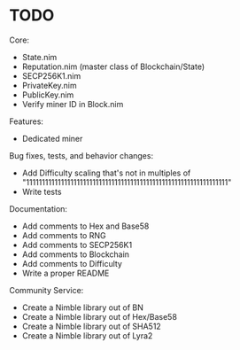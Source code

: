 # TODO

Core:
- State.nim
- Reputation.nim (master class of Blockchain/State)
- SECP256K1.nim
- PrivateKey.nim
- PublicKey.nim
- Verify miner ID in Block.nim

Features:
- Dedicated miner

Bug fixes, tests, and behavior changes:
- Add Difficulty scaling that's not in multiples of "1111111111111111111111111111111111111111111111111111111111111111"
- Write tests

Documentation:
- Add comments to Hex and Base58
- Add comments to RNG
- Add comments to SECP256K1
- Add comments to Blockchain
- Add comments to Difficulty
- Write a proper README

Community Service:
- Create a Nimble library out of BN
- Create a Nimble library out of Hex/Base58
- Create a Nimble library out of SHA512
- Create a Nimble library out of Lyra2
